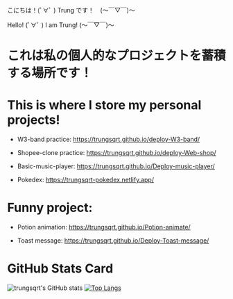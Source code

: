 こにちは！(ﾟ∀ﾟ )  Trung です！　(～￣▽￣)～


Hello! (ﾟ∀ﾟ )   I am Trung! (～￣▽￣)～


# これは私の個人的なプロジェクトを蓄積する場所です！

# This is where I store my personal projects!


- W3-band practice: https://trungsqrt.github.io/deploy-W3-band/

- Shopee-clone practice: https://trungsqrt.github.io/deploy-Web-shop/

- Basic-music-player: https://trungsqrt.github.io/Deploy-music-player/

- Pokedex: https://trungsqrt-pokedex.netlify.app/

# Funny project:

- Potion animation: https://trungsqrt.github.io/Potion-animate/

- Toast message: https://trungsqrt.github.io/Deploy-Toast-message/

# GitHub Stats Card


![trungsqrt's GitHub stats](https://github-readme-stats.vercel.app/api?username=trungsqrt&show_icons=true&theme=buefy) [![Top Langs](https://github-readme-stats.vercel.app/api/top-langs/?username=trungsqrt&layout=compact)](https://github.com/trungsqrt/github-readme-stats)
